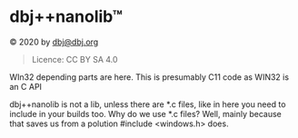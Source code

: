 
# dbj++nanolib&trade;

&copy; 2020 by dbj@dbj.org

>Licence: CC BY SA 4.0

WIn32 depending parts are here. This is presumably C11 code as WIN32 is an C API

dbj++nanolib is not a lib, unless there are *.c files, like in here you need to include in your builds too.
Why do we use *.c files? Well, mainly because that saves us from a polution #include <windows.h> does.